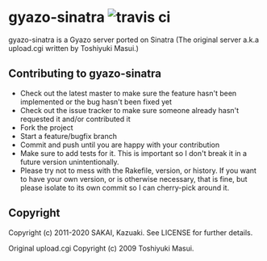 # gyazo-sinatra ![travis ci](https://travis-ci.org/send/gyazo-sinatra.svg?branch=master)

gyazo-sinatra is a Gyazo server ported on Sinatra (The original server a.k.a upload.cgi written by Toshiyuki Masui.)

## Contributing to gyazo-sinatra
 
- Check out the latest master to make sure the feature hasn't been implemented or the bug hasn't been fixed yet
- Check out the issue tracker to make sure someone already hasn't requested it and/or contributed it
- Fork the project
- Start a feature/bugfix branch
- Commit and push until you are happy with your contribution
- Make sure to add tests for it. This is important so I don't break it in a future version unintentionally.
- Please try not to mess with the Rakefile, version, or history. If you want to have your own version, or is otherwise necessary, that is fine, but please isolate to its own commit so I can cherry-pick around it.

## Copyright

Copyright (c) 2011-2020 SAKAI, Kazuaki. See LICENSE for further details.

Original upload.cgi Copyright (c) 2009 Toshiyuki Masui.
